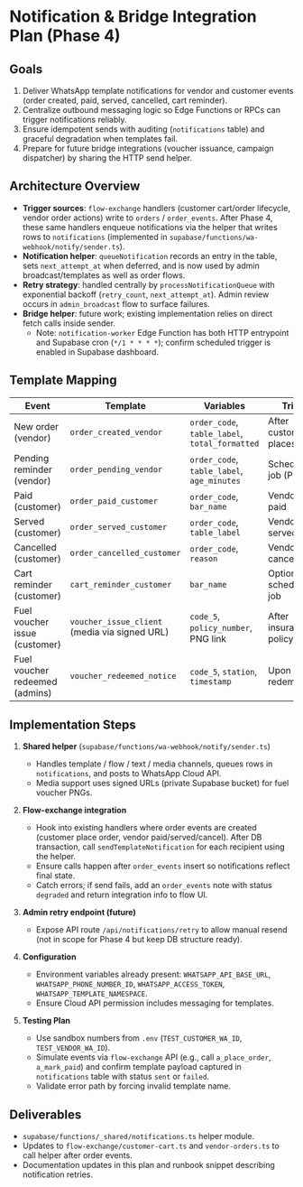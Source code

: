 # Notification & Bridge Integration Plan (Phase 4)

## Goals
1. Deliver WhatsApp template notifications for vendor and customer events (order created, paid, served, cancelled, cart reminder).
2. Centralize outbound messaging logic so Edge Functions or RPCs can trigger notifications reliably.
3. Ensure idempotent sends with auditing (`notifications` table) and graceful degradation when templates fail.
4. Prepare for future bridge integrations (voucher issuance, campaign dispatcher) by sharing the HTTP send helper.

## Architecture Overview
- **Trigger sources**: `flow-exchange` handlers (customer cart/order lifecycle, vendor order actions) write to `orders` / `order_events`. After Phase 4, these same handlers enqueue notifications via the helper that writes rows to `notifications` (implemented in `supabase/functions/wa-webhook/notify/sender.ts`).
- **Notification helper**: `queueNotification` records an entry in the table, sets `next_attempt_at` when deferred, and is now used by admin broadcast/templates as well as order flows.
- **Retry strategy**: handled centrally by `processNotificationQueue` with exponential backoff (`retry_count`, `next_attempt_at`). Admin review occurs in `admin_broadcast` flow to surface failures.
- **Bridge helper**: future work; existing implementation relies on direct fetch calls inside sender.
  - Note: `notification-worker` Edge Function has both HTTP entrypoint and Supabase cron (`*/1 * * * *`); confirm scheduled trigger is enabled in Supabase dashboard.

## Template Mapping
| Event | Template | Variables | Trigger |
|-------|----------|-----------|---------|
| New order (vendor) | `order_created_vendor` | `order_code`, `table_label`, `total_formatted` | After customer places order |
| Pending reminder (vendor) | `order_pending_vendor` | `order_code`, `table_label`, `age_minutes` | Scheduled job (Phase 5) |
| Paid (customer) | `order_paid_customer` | `order_code`, `bar_name` | Vendor marks paid |
| Served (customer) | `order_served_customer` | `order_code`, `table_label` | Vendor marks served |
| Cancelled (customer) | `order_cancelled_customer` | `order_code`, `reason` | Vendor/admin cancels |
| Cart reminder (customer) | `cart_reminder_customer` | `bar_name` | Optional scheduled job |
| Fuel voucher issue (customer) | `voucher_issue_client` (media via signed URL) | `code_5`, `policy_number`, PNG link | After insurance policy sale |
| Fuel voucher redeemed (admins) | `voucher_redeemed_notice` | `code_5`, `station`, `timestamp` | Upon redemption |

## Implementation Steps
1. **Shared helper** (`supabase/functions/wa-webhook/notify/sender.ts`)
   - Handles template / flow / text / media channels, queues rows in `notifications`, and posts to WhatsApp Cloud API.
   - Media support uses signed URLs (private Supabase bucket) for fuel voucher PNGs.

2. **Flow-exchange integration**
   - Hook into existing handlers where order events are created (customer place order, vendor paid/served/cancel). After DB transaction, call `sendTemplateNotification` for each recipient using the helper.
   - Ensure calls happen after `order_events` insert so notifications reflect final state.
   - Catch errors; if send fails, add an `order_events` note with status `degraded` and return integration info to flow UI.

3. **Admin retry endpoint (future)**
   - Expose API route `/api/notifications/retry` to allow manual resend (not in scope for Phase 4 but keep DB structure ready).

4. **Configuration**
   - Environment variables already present: `WHATSAPP_API_BASE_URL`, `WHATSAPP_PHONE_NUMBER_ID`, `WHATSAPP_ACCESS_TOKEN`, `WHATSAPP_TEMPLATE_NAMESPACE`.
   - Ensure Cloud API permission includes messaging for templates.

5. **Testing Plan**
   - Use sandbox numbers from `.env` (`TEST_CUSTOMER_WA_ID`, `TEST_VENDOR_WA_ID`).
   - Simulate events via `flow-exchange` API (e.g., call `a_place_order`, `a_mark_paid`) and confirm template payload captured in `notifications` table with status `sent` or `failed`.
   - Validate error path by forcing invalid template name.

## Deliverables
- `supabase/functions/_shared/notifications.ts` helper module.
- Updates to `flow-exchange/customer-cart.ts` and `vendor-orders.ts` to call helper after order events.
- Documentation updates in this plan and runbook snippet describing notification retries.
